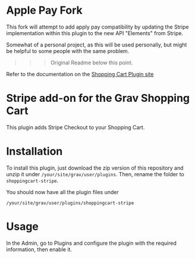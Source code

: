 # Apple Pay Fork

This fork will attempt to add apply pay compatibility by updating the Stripe implementation within this plugin to the new API "Elements" from Stripe.

Somewhat of a personal project, as this will be used personally, but might be helpful to some people with the same problem.

>>> Original Readme below this point.

Refer to the documentation on the [Shopping Cart Plugin site](https://gravcart.com/docs)

# Stripe add-on for the Grav Shopping Cart

This plugin adds Stripe Checkout to your Shopping Cart.

# Installation

To install this plugin, just download the zip version of this repository and unzip it under `/your/site/grav/user/plugins`. Then, rename the folder to `shoppingcart-stripe`.

You should now have all the plugin files under

    /your/site/grav/user/plugins/shoppingcart-stripe

# Usage

In the Admin, go to Plugins and configure the plugin with the required information, then enable it.
